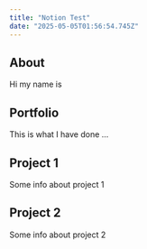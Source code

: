 ```yaml
---
title: "Notion Test"
date: "2025-05-05T01:56:54.745Z"
---
```



## About

Hi my name is


## Portfolio

This is what I have done …


## Project 1

Some info about project 1


## Project 2

Some info about project 2

